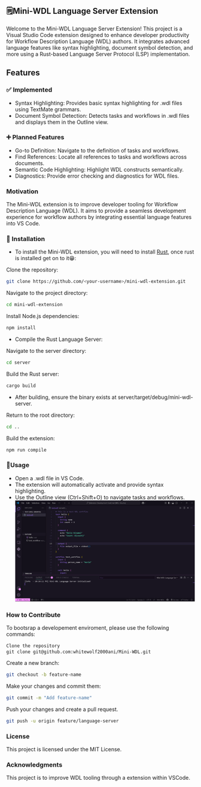 ## 🗒️Mini-WDL Language Server Extension

Welcome to the Mini-WDL Language Server Extension! This project is a Visual Studio Code extension designed to enhance developer productivity for Workflow Description Language (WDL) authors. It integrates advanced language features like syntax highlighting, document symbol detection, and more using a Rust-based Language Server Protocol (LSP) implementation.

## Features
### ✅ Implemented
- Syntax Highlighting: Provides basic syntax highlighting for .wdl files using TextMate grammars.
- Document Symbol Detection: Detects tasks and workflows in .wdl files and displays them in the Outline view.

### ➕ Planned Features
- Go-to Definition: Navigate to the definition of tasks and workflows.
- Find References: Locate all references to tasks and workflows across documents.
- Semantic Code Highlighting: Highlight WDL constructs semantically.
- Diagnostics: Provide error checking and diagnostics for WDL files.

### Motivation
The Mini-WDL extension is to improve developer tooling for Workflow Description Language (WDL). It aims to provide a seamless development experience for workflow authors by integrating essential language features into VS Code.

### 🎯 Installation
- To install the Mini-WDL extension, you will need to install [Rust](https://www.rust-lang.org/learn/get-started), once rust is installed get on to it😁:


Clone the repository:

```bash
git clone https://github.com/<your-username>/mini-wdl-extension.git
```

Navigate to the project directory:
```bash
cd mini-wdl-extension
```
Install Node.js dependencies:
```bash
npm install
```

- Compile the Rust Language Server:

Navigate to the server directory:
```bash
cd server
```
Build the Rust server:
```bash
cargo build
```
- After building, ensure the binary exists at server/target/debug/mini-wdl-server.

Return to the root directory:

```bash
cd ..
```
Build the extension:

```bash
npm run compile
```

### 🤗Usage
- Open a .wdl file in VS Code.
- The extension will automatically activate and provide syntax highlighting.
- Use the Outline view (Ctrl+Shift+O) to navigate tasks and workflows.
![Implementation](./images/image.png)

### How to Contribute
To bootsrap a developement enviroment, please use the following commands:

```
Clone the repository
git clone git@github.com:whitewolf2000ani/Mini-WDL.git
```
Create a new branch:
```bash
git checkout -b feature-name
```
Make your changes and commit them:
```bash
git commit -m "Add feature-name"
```
Push your changes and create a pull request.
``` bash
git push -u origin feature/language-server
```


### License
This project is licensed under the MIT License.

### Acknowledgments
This project is to improve WDL tooling through a extension within VSCode.

